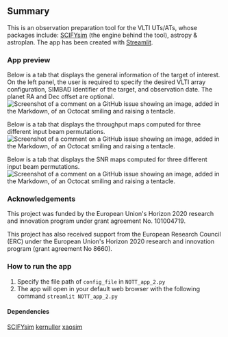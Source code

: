 ## Summary
This is an observation preparation tool for the VLTI UTs/ATs, whose packages include: [SCIFYsim](https://github.com/SCIFY-IvS/SCIFYsim) (the engine behind the tool), astropy & astroplan. The app has been created with [Streamlit](https://streamlit.io/).

### App preview
Below is a tab that displays the general information of the target of interest. On the left panel, the user is required to specify the desired VLTI array configuration, SIMBAD identifier of the target, and observation date. The planet RA and Dec offset are optional. 
![Screenshot of a comment on a GitHub issue showing an image, added in the Markdown, of an Octocat smiling and raising a tentacle.](https://github.com/pclp007/NOTT-observation-preparation-tool/blob/main/lib/images/NOTT_app_1.png)

Below is a tab that displays the throughput maps computed for three different input beam permutations.
![Screenshot of a comment on a GitHub issue showing an image, added in the Markdown, of an Octocat smiling and raising a tentacle.](https://github.com/pclp007/NOTT-observation-preparation-tool/blob/main/lib/images/NOTT_app_2.png)

Below is a tab that displays the SNR maps computed for three different input beam permutations.
![Screenshot of a comment on a GitHub issue showing an image, added in the Markdown, of an Octocat smiling and raising a tentacle.](https://github.com/pclp007/NOTT-observation-preparation-tool/blob/main/lib/images/NOTT_app_3.png)

### Acknowledgements

This project was funded by the European Union's Horizon 2020 research and innovation program under grant agreement No. 101004719.

This project has also received support from the European Research Council (ERC) under the European Union's Horizon 2020 research and innovation program (grant agreement No 8660).

### How to run the app

1. Specify the file path of `config_file` in `NOTT_app_2.py`
2. The app will open in your default web browser with the following command `streamlit NOTT_app_2.py`

#### Dependencies

[SCIFYsim](https://github.com/SCIFY-IvS/SCIFYsim) 
[kernuller](https://github.com/rlaugier/kernuller)
[xaosim](https://github.com/fmartinache/xaosim)
